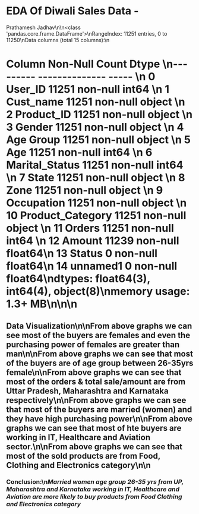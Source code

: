 # EDA Of Diwali Sales Data -
Prathamesh Jadhav\n\n<class 'pandas.core.frame.DataFrame'>\nRangeIndex: 11251 entries, 0 to 11250\nData columns (total 15 columns):\n 
# Column Non-Null Count Dtype \n--- ------ -------------- ----- \n 0 User_ID 11251 non-null int64 \n 1 Cust_name 11251 non-null object \n 2 Product_ID 11251 non-null object \n 3 Gender 11251 non-null object \n 4 Age Group 11251 non-null object \n 5 Age 11251 non-null int64 \n 6 Marital_Status 11251 non-null int64 \n 7 State 11251 non-null object \n 8 Zone 11251 non-null object \n 9 Occupation 11251 non-null object \n 10 Product_Category 11251 non-null object \n 11 Orders 11251 non-null int64 \n 12 Amount 11239 non-null float64\n 13 Status 0 non-null float64\n 14 unnamed1 0 non-null float64\ndtypes: float64(3), int64(4), object(8)\nmemory usage: 1.3+ MB\n\n\n
## Data Visualization\n\nFrom above graphs we can see most of the buyers are females and even the purchasing power of females are greater than man\n\nFrom above graphs we can see that most of the buyers are of age group between 26-35yrs female\n\nFrom above graphs we can see that most of the orders & total sale/amount are from Uttar Pradesh, Maharashtra and Karnataka respectively\n\nFrom above graphs we can see that most of the buyers are married (women) and they have high purchasing power\n\nFrom above graphs we can see that most of hte buyers are working in IT, Healthcare and Aviation sector.\n\nFrom above graphs we can see that most of the sold products are from Food, Clothing and Electronics category\n\n
### Conclusion:\n*Married women age group 26-35 yrs from UP, Maharashtra and Karnataka working in IT, Healthcare and Aviation are more likely to buy products from Food Clothing and Electronics category*
